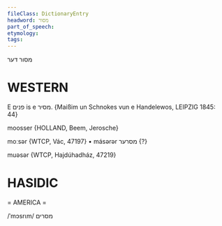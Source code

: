 ```yaml
---
fileClass: DictionaryEntry
headword: מסור
part_of_speech: 
etymology: 
tags: 
---
```

מסור
דער

WESTERN
========

E פנים is e מסיר.
{Maißim un Schnokes vun e Handelewos, LEIPZIG 1845: 44}

moosser {HOLLAND, Beem, Jerosche}

moːsər {WTCP, Vác, 47197}
	•	másərər מסרער {?}

muəsər {WTCP, Hajdúhadház, 47219}

HASIDIC
=======
= AMERICA = 

/ˈmɔsrɩm/ מסרים